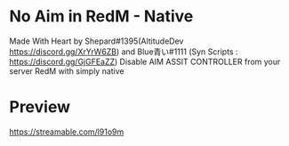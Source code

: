 # No Aim in RedM - Native
Made With Heart by Shepard#1395(AltitudeDev https://discord.gg/XrYrW6ZB) and Blue青い#1111 (Syn Scripts : https://discord.gg/GjGFEaZZ)
Disable AIM ASSIT CONTROLLER from your server RedM with simply native

# Preview
https://streamable.com/l91o9m
